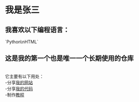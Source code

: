 <h1>我是张三</h1>
<h2>我喜欢以下编程语言：</h2>
`Python\nHTML`
<h2>这是我的<strong>第一个</strong>也是<strong>唯一一个</strong>长期使用的仓库</h2>
<br>
它主要有以下用处：<br>
    -分享<a href='https://zhs141.github.io'>我的网站</a><br>
    -分享<a href='https://zhs141.github.io/file'>我的代码</a><br>
    -制作<a href='https://zhs141.github.io/Python_Teach'>教程</a>

